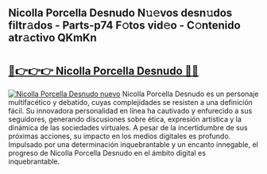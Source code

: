 ## Nicolla Porcella Desnudo N𝚞𝚎vos desn𝚞dos filtr𝚊dos - Parts-p74 F𝚘tos vid𝚎o - C𝚘ntenido atr𝚊ctivo QKmKn

# <h2><a href="http://mbc39o.tromn.icu/?c=Nicolla+Porcella+Desnudo">🔗👉👉👉 Nicolla Porcella Desnudo 🔗🔗</a></h2>

[![Nicolla Porcella Desnudo nuevo](https://i.imgur.com/pEAQMta.gif)](http://mbc39o.tromn.icu/?c=Nicolla+Porcella+Desnudo)
Nicolla Porcella Desnudo es un personaje multifacético y debatido, cuyas complejidades se resisten a una definición fácil.  Su innovadora personalidad en línea ha cautivado y enfurecido a sus seguidores, generando discusiones sobre ética, expresión artística y la dinámica de las sociedades virtuales. A pesar de la incertidumbre de sus próximas acciones, su impacto en los medios digitales es profundo. Impulsado por una determinación inquebrantable y un encanto innegable, el progreso de Nicolla Porcella Desnudo en el ámbito digital es inquebrantable.
